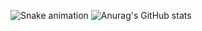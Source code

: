 ![Snake animation](https://c.tenor.com/IvBIKwbv6VIAAAAC/orange-juice-meme-orange-juice.gif)
![Anurag's GitHub stats](https://github-readme-stats.vercel.app/api?username=PedroHteles&theme=tokyonight&show_icons=true)
